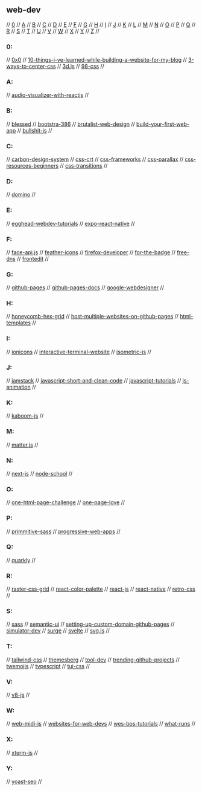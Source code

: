 ## web-dev

// [0](#0) // [A](#a) // [B](#b) // [C](#c) // [D](#d) // [E](#e) // [F](#f) // [G](#g)
// [H](#h) // [I](#i) // [J](#j) // [K](#k) // [L](#l) // [M](#m) // [N](#n) // [O](#o)
// [P](#p) // [Q](#q) // [R](#r) // [S](#s) // [T](#t) // [U](#u) // [V](#v) // [W](#w)
// [X](#x) // [Y](#y) // [Z](#z) //

### 0:
// [0x0](https://github.com/mia-0/0x0)
// [10-things-i-ve-learned-while-building-a-website-for-my-blog](https://dev.to/dkabardinov/10-things-i-ve-learned-while-building-a-website-for-my-blog-1748)
// [3-ways-to-center-css](https://www.reddit.com/r/learnjavascript/comments/mxsyc7/3_ways_to_center_anything_using_css/?utm_source=share&utm_medium=ios_app&utm_name=iossmf)
// [3d.js](https://threejs.org/)
// [98-css](https://github.com/jdan/98.css)
//

### A:
// [audio-visualizer-with-reactjs](https://medium.com/swlh/create-an-audio-visualizer-with-react-and-canvas-part-1-of-3-da414a1edfed)
//

### B:
// [blessed](https://github.com/chjj/blessed)
// [bootstra-386](https://github.com/kristopolous/BOOTSTRA.386)
// [brutalist-web-design](https://brutalist-web.design/)
// [build-your-first-web-app](https://medium.com/javascript-in-plain-english/build-your-first-web-app-how-to-get-started-from-scratch-f6ffa1507250)
// [bullshit-js](https://github.com/mourner/bullshit.js)
//

### C:
// [carbon-design-system](https://www.carbondesignsystem.com/)
// [css-crt](http://aleclownes.com/2017/02/01/crt-display.html)
// [css-frameworks](https://dev.to/theme_selection/best-css-frameworks-in-2020-1jjh)
// [css-parallax](https://medium.com/@dailyfire/pure-css-parallax-simple-tricks-da102d0ffdb9)
// [css-resources-beginners](https://dev.to/devindford/a-list-of-css-resources-for-beginners-2ff5)
// [css-transitions](https://css-tricks.com/an-interactive-guide-to-css-transitions/)
//

### D:
// [domino](https://kool.tools/domino/#0,0)
//

### E:
// [egghead-webdev-tutorials](https://egghead.io/)
// [expo-react-native](https://expo.io/)
//

### F:
// [face-api.js](https://github.com/justadudewhohacks/face-api.js/)
// [feather-icons](https://feathericons.com)
// [firefox-developer](https://www.mozilla.org/en-US/firefox/developer/)
// [for-the-badge](https://forthebadge.com/)
// [free-dns](http://freeddns.noip.com/)
// [frontedit](https://github.com/maykbrito/fronteditor)
//

### G:
// [github-pages](https://pages.github.com/)
// [github-pages-docs](https://docs.github.com/en/pages)
// [google-webdesigner](https://webdesigner.withgoogle.com)
//

### H:
// [honeycomb-hex-grid](https://github.com/flauwekeul/honeycomb)
// [host-multiple-websites-on-github-pages](https://code.likeagirl.io/how-to-host-multiple-websites-on-github-b5ed19a86dbe)
// [html-templates](https://jolly-kalam-23776e.netlify.app/)
//

### I:
// [ionicons](https://ionic.io/ionicons)
// [interactive-terminal-website](https://itnext.io/how-to-create-interactive-terminal-like-website-888bb0972288)
// [isometric-js](https://github.com/jdan/isomer)
//

### J:
// [jamstack](https://jamstack.org/)
// [javascript-short-and-clean-code](https://thecodingcompany.hashnode.dev/20-useful-javascript-tips-andtricks-for-writing-short-and-clean-code)
// [javascript-tutorials](https://medium.com/javarevisited/10-best-online-courses-to-learn-javascript-in-2020-af5ed0801645)
// [js-animation](https://www.w3schools.com/jsreF/tryit.asp?filename=tryjsref_animationstart)
//

### K:
// [kaboom-js](https://kaboomjs.com/)
//

### M:
// [matter.js](https://brm.io/matter-js/)
//

### N:
// [next-js](https://nextjs.org/)
// [node-school](https://nodeschool.io/)
//

### O:
// [one-html-page-challenge](https://onehtmlpagechallenge.com/)
// [one-page-love](https://onepagelove.com/)
//

### P:
// [primmitive-sass](https://taniarascia.github.io/primitive/index.html)
// [progressive-web-apps](https://web.dev/progressive-web-apps/)
//

### Q:
// [quarkly](https://quarkly.io/)
//

### R:
// [raster-css-grid](https://rsms.me/raster/)
// [react-color-palette](https://github.com/Wondermarin/react-color-palette)
// [react-js](https://reactjs.org/)
// [react-native](https://reactnative.dev/)
// [retro-css](https://github.com/matt-auckland/retro-css)
//

### S:
// [sass](https://sass-lang.com/)
// [semantic-ui](https://1.semantic-ui.com/)
// [setting-up-custom-domain-github-pages](https://chenhuijing.com/blog/setting-up-custom-domain-github-pages/#%F0%9F%A6%8A)
// [simulator-dev](https://simulator.dev/)
// [surge](https://surge.sh/)
// [svelte](https://svelte.dev/)
// [svg.js](https://svgjs.com/docs/3.0/)
//

### T:
// [tailwind-css](https://tailwindcss.com/)
// [themesberg](https://themesberg.com/templates/free)
// [tool-dev](https://www.toolb.dev/)
// [trending-github-projects](https://iainfreestone.com/2021/02/19/10-trending-projects-on-github-for-web-developers-19th-february-2021/)
// [twemojis](https://twemoji.twitter.com)
// [typescript](https://www.typescriptlang.org/)
// [tui-css](https://github.com/vinibiavatti1/TuiCss)
//

### V:
// [v8-js](https://v8.dev/)
//

### W:
// [web-midi-js](https://github.com/djipco/webmidi)
// [websites-for-web-devs](https://javascript.plainenglish.io/17-killer-websites-for-web-developers-13e1e30345b8)
// [wes-bos-tutorials](https://wesbos.com/courses)
// [what-runs](https://www.whatruns.com/)
//

### X:
// [xterm-js](https://xtermjs.org/)
//

### Y:
// [yoast-seo](https://yoast.com)
//


